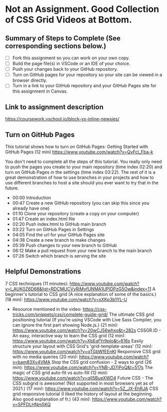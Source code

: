 # Not an Assignment. Good Collection of CSS Grid Videos at Bottom.

## Summary of Steps to Complete (See corresponding sections below.)

- [ ] Fork this assignment so you can work on your own copy.
- [ ] Build the page file(s) in VSCode or an IDE of your choice.
- [ ] Push your changes back to your GitHub repository.
- [ ] Turn on GitHub pages for your repository so your site can be viewed in a browser directly.
- [ ] Turn in a link to your GitHub repository and your GitHub Pages site for this assignment in Canvas.

## Link to assignment description

https://coursework.vschool.io/block-vs-inline-newsies/

## Turn on GitHub Pages

This tutorial shows how to turn on GitHub Pages: Getting Started with GitHub Pages (12 min) https://www.youtube.com/watch?v=QyFcl_Fba-k

You don't need to complete all the steps of this tutorial. You really only need to push the pages you create to your main repository (time index 02:20) and turn on GitHub Pages in the settings (time index 03:22). The rest of it is a great demonstration of how to use branches in your projects and how to use different branches to host a site should you ever want to try that in the future.

* 00:00 Introduction 
* 00:47 Create a new GitHub repository (you can skip this since you already have one) 
* 01:10 Clone your repository (create a copy on your computer)
* 01:47 Create an index.html file
* 02:20 Push index.html to GitHub main branch
* 03:22 Turn on GitHub Pages in Settings
* 04:05 Find the url for your GitHub Pages site
* 04:38 Create a new branch to make changes
* 05:39 Push changes to your new branch to GitHub
* 06:12 Make a pull request from your new branch to the main branch
* 07:26 Switch which branch is serving the site

## Helpful Demonstrations

7 CSS techniques (11 minutes): https://www.youtube.com/watch?v=l_AUK0Z6D68&list=RDCMUCVyRiMvfUNMA1UPlDPzG5Ow&index=11
A beginner's tutorial to CSS grid (A nice explanation of some of the basics.) (18 min): https://www.youtube.com/watch?v=xXKp3b1YL-U
  * Resource mentioned in the video: https://css-tricks.com/snippets/css/complete-guide-grid/
The ultimate CSS grid positioning tutorial (If you're using VSCode with Live Sass Compiler, you can ignore the first part showing Node.js.) (21 min): https://www.youtube.com/watch?v=20wCJ56whxo&t=282s
CSSGR.ID - An easy, interactive way to learn the CSS grid (12 min): https://www.youtube.com/watch?v=XbEqfYr9pIo&t=616s
Easily structure your layout with CSS Grid's 'grid-template-areas' (12 min): https://www.youtube.com/watch?v=qTGbWfEEnKI
Responsive CSS grid with no media queries (20 min): https://www.youtube.com/watch?v=bam83Xv4VMA
Stop the CSS grid confusion - 2 ways to grid (26 min): https://www.youtube.com/watch?v=YNB-JD7iPoQ&t=517s
The magic of CSS grid auto-fit vs auto-fill (12 min): https://www.youtube.com/watch?v=qII5BueXWD4
Future CSS - The CSS subgrid is awesome! (Not supported in most browsers yet as of 2021.) (17 min): https://www.youtube.com/watch?v=5Z_JX-EhRJA
CSS grid responsive tutorial (I liked the history of layout at the beginning. Also good explanation of fr.) (43 min): https://www.youtube.com/watch?v=SPFDLHNm5KQ
